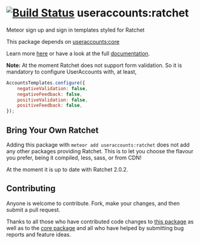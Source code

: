 [![Build Status](https://travis-ci.org/meteor-useraccounts/ratchet.svg?branch=master)](https://travis-ci.org/meteor-useraccounts/ratchet)
useraccounts:ratchet
========================

Meteor sign up and sign in templates styled for Ratchet

This package depends on [useraccounts:core](https://atmospherejs.com/useraccounts/core)

Learn more [here](http://useraccounts.meteor.com) or have a look at the full [documentation](https://github.com/meteor-useraccounts/core).


**Note:** At the moment Ratchet does not support form validation.
So it is mandatory to configure UserAccounts with, at least,

```javascript
AccountsTemplates.configure({
    negativeValidation: false,
    negativeFeedback: false,
    positiveValidation: false,
    positiveFeedback: false,
});
```

## Bring Your Own Ratchet

Adding this package with `meteor add useraccounts:ratchet` does not add any other packages providing Ratchet. This is to let you choose the flavour you prefer, being it compiled, less, sass, or from CDN!

At the moment it is up to date with Ratchet 2.0.2.


## Contributing

Anyone is welcome to contribute. Fork, make your changes, and then submit a pull request.

Thanks to all those who have contributed code changes to [this package](https://github.com/meteor-useraccounts/ratchet/graphs/contributors) as well as to the [core package](https://github.com/meteor-useraccounts/core/graphs/contributors) and all who have helped by submitting bug reports and feature ideas.
